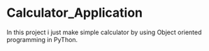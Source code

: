 # Calculator_Application
In this project i just make simple calculator by using Object oriented programming in PyThon.
